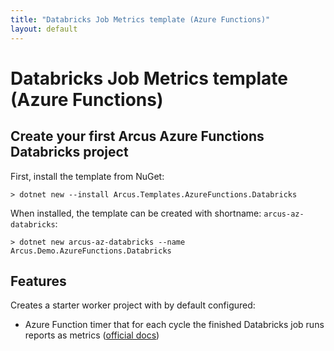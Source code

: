 ```yaml
---
title: "Databricks Job Metrics template (Azure Functions)"
layout: default
---
```


# Databricks Job Metrics template (Azure Functions)

## Create your first Arcus Azure Functions Databricks project

First, install the template from NuGet:

```shell
> dotnet new --install Arcus.Templates.AzureFunctions.Databricks
```

When installed, the template can be created with shortname: `arcus-az-databricks`:

```shell
> dotnet new arcus-az-databricks --name Arcus.Demo.AzureFunctions.Databricks
```

## Features

Creates a starter worker project with by default configured:

* Azure Function timer that for each cycle the finished Databricks job runs reports as metrics ([official docs](https://background-jobs.arcus-azure.net/features/databricks/gain-insights))
